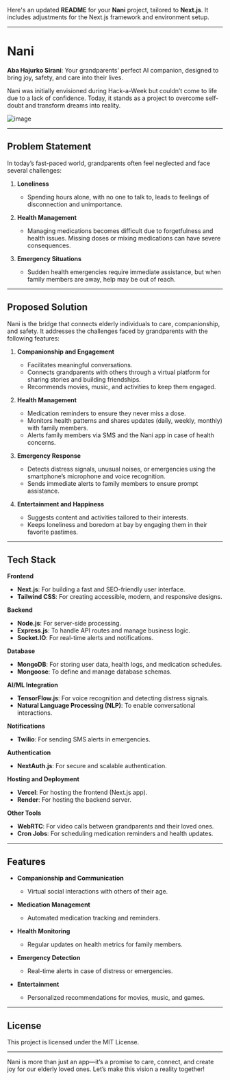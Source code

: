 Here's an updated **README** for your **Nani** project, tailored to **Next.js**. It includes adjustments for the Next.js framework and environment setup.

---

# Nani  
**Aba Hajurko Sirani**: Your grandparents' perfect AI companion, designed to bring joy, safety, and care into their lives.  

Nani was initially envisioned during Hack-a-Week but couldn’t come to life due to a lack of confidence. Today, it stands as a project to overcome self-doubt and transform dreams into reality.  

![image](https://github.com/user-attachments/assets/7e14c111-24a3-4691-bb63-ae05e7bbd64a)

---

## Problem Statement  

In today’s fast-paced world, grandparents often feel neglected and face several challenges:  

1. **Loneliness**  
   - Spending hours alone, with no one to talk to, leads to feelings of disconnection and unimportance.  

2. **Health Management**  
   - Managing medications becomes difficult due to forgetfulness and health issues. Missing doses or mixing medications can have severe consequences.  

3. **Emergency Situations**  
   - Sudden health emergencies require immediate assistance, but when family members are away, help may be out of reach.  

---

## Proposed Solution  

Nani is the bridge that connects elderly individuals to care, companionship, and safety. It addresses the challenges faced by grandparents with the following features:  

1. **Companionship and Engagement**  
   - Facilitates meaningful conversations.  
   - Connects grandparents with others through a virtual platform for sharing stories and building friendships.  
   - Recommends movies, music, and activities to keep them engaged.  

2. **Health Management**  
   - Medication reminders to ensure they never miss a dose.  
   - Monitors health patterns and shares updates (daily, weekly, monthly) with family members.  
   - Alerts family members via SMS and the Nani app in case of health concerns.  

3. **Emergency Response**  
   - Detects distress signals, unusual noises, or emergencies using the smartphone’s microphone and voice recognition.  
   - Sends immediate alerts to family members to ensure prompt assistance.  

4. **Entertainment and Happiness**  
   - Suggests content and activities tailored to their interests.  
   - Keeps loneliness and boredom at bay by engaging them in their favorite pastimes.  

---

## Tech Stack  

**Frontend**  
- **Next.js**: For building a fast and SEO-friendly user interface.  
- **Tailwind CSS**: For creating accessible, modern, and responsive designs.  

**Backend**  
- **Node.js**: For server-side processing.  
- **Express.js**: To handle API routes and manage business logic.  
- **Socket.IO**: For real-time alerts and notifications.  

**Database**  
- **MongoDB**: For storing user data, health logs, and medication schedules.  
- **Mongoose**: To define and manage database schemas.  

**AI/ML Integration**  
- **TensorFlow.js**: For voice recognition and detecting distress signals.  
- **Natural Language Processing (NLP)**: To enable conversational interactions.  

**Notifications**  
- **Twilio**: For sending SMS alerts in emergencies.  

**Authentication**  
- **NextAuth.js**: For secure and scalable authentication.  

**Hosting and Deployment**  
- **Vercel**: For hosting the frontend (Next.js app).  
- **Render**: For hosting the backend server.  

**Other Tools**  
- **WebRTC**: For video calls between grandparents and their loved ones.  
- **Cron Jobs**: For scheduling medication reminders and health updates.  

---

## Features  

- **Companionship and Communication**  
  - Virtual social interactions with others of their age.  

- **Medication Management**  
  - Automated medication tracking and reminders.  

- **Health Monitoring**  
  - Regular updates on health metrics for family members.  

- **Emergency Detection**  
  - Real-time alerts in case of distress or emergencies.  

- **Entertainment**  
  - Personalized recommendations for movies, music, and games.  

---


## License  

This project is licensed under the MIT License.  

---

Nani is more than just an app—it’s a promise to care, connect, and create joy for our elderly loved ones. Let’s make this vision a reality together!
